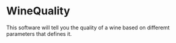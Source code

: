 # WineQuality
This software will tell you the quality of a wine based on differemt parameters that defines it.
